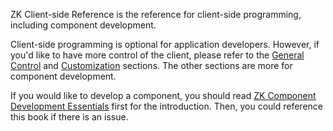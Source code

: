 ZK Client-side Reference is the reference for client-side programming,
including component development.

Client-side programming is optional for application developers. However,
if you'd like to have more control of the client, please refer to the
[General Control]({{site.baseurl}}/zk_client_side_ref/general_control)
and [Customization]({{site.baseurl}}/zk_client_side_ref/customization)
sections. The other sections are more for component development.

If you would like to develop a component, you should read [ZK Component Development Essentials](/zk_component_dev_essentials/zk_component_overview)
first for the introduction. Then, you could reference this book if there
is an issue.

